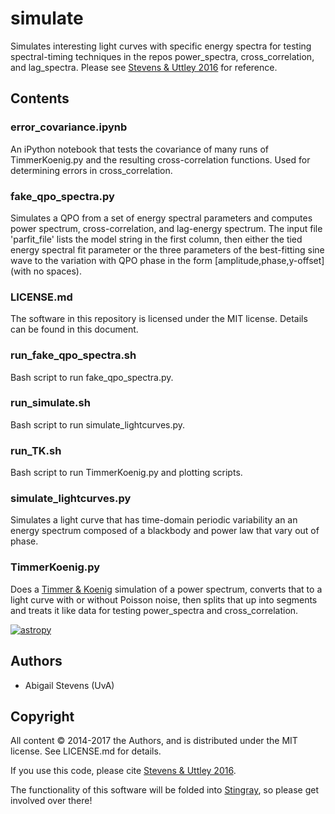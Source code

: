 # simulate
	
Simulates interesting light curves with specific energy spectra for testing 
spectral-timing techniques in the repos power_spectra, cross_correlation, and 
lag_spectra. Please see [Stevens & Uttley 2016](https://ui.adsabs.harvard.edu/#abs/2016MNRAS.460.2796S/abstract)
for reference.

## Contents

### error_covariance.ipynb
An iPython notebook that tests the covariance of many runs of TimmerKoenig.py
and the resulting cross-correlation functions. Used for determining errors in
cross_correlation.

### fake_qpo_spectra.py
Simulates a QPO from a set of energy spectral parameters and computes power 
spectrum, cross-correlation, and lag-energy spectrum. The input file 
'parfit_file' lists the model string in the first column, then either the 
tied energy spectral fit parameter or the three parameters of the best-fitting 
sine wave to the variation with QPO phase in the form [amplitude,phase,y-offset] 
(with no spaces).

### LICENSE.md
The software in this repository is licensed under the MIT license. Details can
be found in this document.

### run_fake_qpo_spectra.sh
Bash script to run fake_qpo_spectra.py.

### run_simulate.sh
Bash script to run simulate_lightcurves.py.

### run_TK.sh
Bash script to run TimmerKoenig.py and plotting scripts.

### simulate_lightcurves.py
Simulates a light curve that has time-domain periodic variability an an energy 
spectrum composed of a blackbody and power law that vary out of phase.

### TimmerKoenig.py
Does a [Timmer & Koenig](https://ui.adsabs.harvard.edu/#abs/1995A&A...300..707T/abstract)
simulation of a power spectrum, converts that to a light curve with or without
Poisson noise, then splits that up into segments and treats it like data for
testing power_spectra and cross_correlation.

[![astropy](http://img.shields.io/badge/powered%20by-AstroPy-orange.svg?style=flat)](http://www.astropy.org/)

## Authors
* Abigail Stevens (UvA)

## Copyright

All content © 2014-2017 the Authors, and is distributed under the MIT
license. See LICENSE.md for details.

If you use this code, please cite [Stevens & Uttley 2016](https://ui.adsabs.harvard.edu/#abs/2016MNRAS.460.2796S/abstract).

The functionality of this software will be folded into [Stingray](http://stingraysoftware.github.io/),
so please get involved over there!